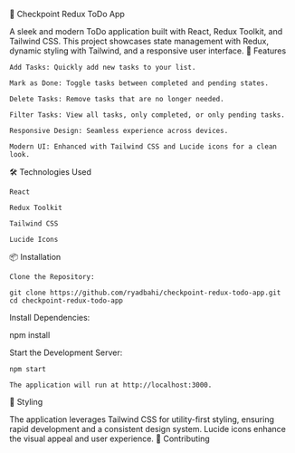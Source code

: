 📝 Checkpoint Redux ToDo App

A sleek and modern ToDo application built with React, Redux Toolkit, and Tailwind CSS. This project showcases state management with Redux, dynamic styling with Tailwind, and a responsive user interface.
🚀 Features

    Add Tasks: Quickly add new tasks to your list.

    Mark as Done: Toggle tasks between completed and pending states.

    Delete Tasks: Remove tasks that are no longer needed.

    Filter Tasks: View all tasks, only completed, or only pending tasks.

    Responsive Design: Seamless experience across devices.

    Modern UI: Enhanced with Tailwind CSS and Lucide icons for a clean look.

🛠️ Technologies Used

    React

    Redux Toolkit

    Tailwind CSS

    Lucide Icons

📦 Installation

    Clone the Repository:

    git clone https://github.com/ryadbahi/checkpoint-redux-todo-app.git
    cd checkpoint-redux-todo-app

Install Dependencies:

npm install

Start the Development Server:

    npm start

    The application will run at http://localhost:3000.

🎨 Styling

The application leverages Tailwind CSS for utility-first styling, ensuring rapid development and a consistent design system. Lucide icons enhance the visual appeal and user experience.
🤝 Contributing
